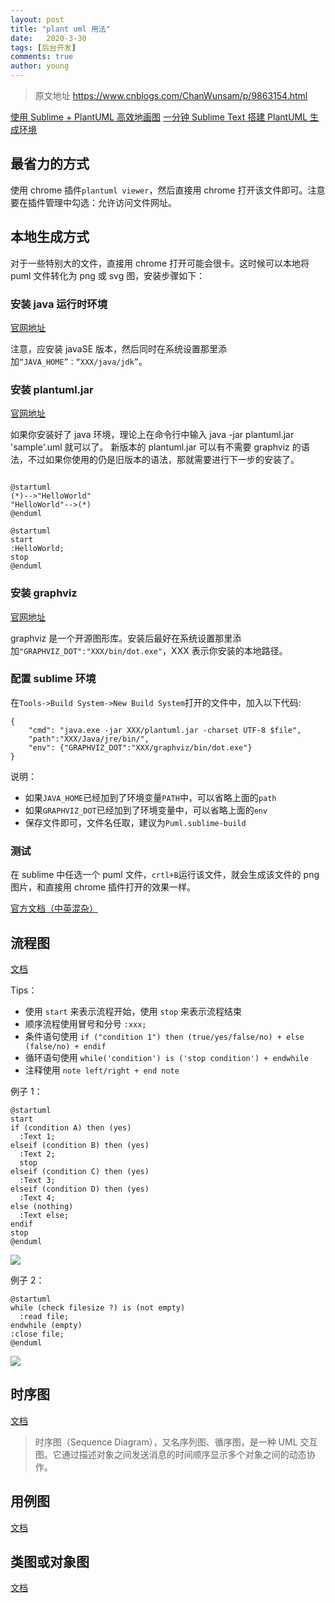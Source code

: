 ```yaml
---
layout: post
title: "plant uml 用法"
date:   2020-3-30
tags: [后台开发]
comments: true
author: young
---
```

> 原文地址 https://www.cnblogs.com/ChanWunsam/p/9863154.html

[使用 Sublime + PlantUML 高效地画图](https://www.jianshu.com/p/e92a52770832)
[一分钟 Sublime Text 搭建 PlantUML 生成环境](https://www.jianshu.com/p/d5fd9133c78a)

## 最省力的方式

使用 chrome 插件`plantuml viewer`，然后直接用 chrome 打开该文件即可。注意要在插件管理中勾选：允许访问文件网址。

## 本地生成方式

对于一些特别大的文件，直接用 chrome 打开可能会很卡。这时候可以本地将 puml 文件转化为 png 或 svg 图，安装步骤如下：

### 安装 java 运行时环境

[官网地址](https://www.oracle.com/technetwork/java/index.html)

注意，应安装 javaSE 版本，然后同时在系统设置那里添加`“JAVA_HOME”：“XXX/java/jdk”`。

### 安装 plantuml.jar

[官网地址](http://plantuml.com/download)

如果你安装好了 java 环境，理论上在命令行中输入 java -jar plantuml.jar 'sample'.uml 就可以了。
新版本的 plantuml.jar 可以有不需要 graphviz 的语法，不过如果你使用的仍是旧版本的语法，那就需要进行下一步的安装了。

```

@startuml
(*)-->"HelloWorld"
"HelloWorld"-->(*)
@enduml

@startuml
start
:HelloWorld;
stop
@enduml

```

### 安装 graphviz

[官网地址](http://graphviz.org/)

graphviz 是一个开源图形库。安装后最好在系统设置那里添加`"GRAPHVIZ_DOT":"XXX/bin/dot.exe"`，XXX 表示你安装的本地路径。

### 配置 sublime 环境

在`Tools->Build System->New Build System`打开的文件中，加入以下代码:

```
{
    "cmd": "java.exe -jar XXX/plantuml.jar -charset UTF-8 $file",
    "path":"XXX/Java/jre/bin/",
    "env": {"GRAPHVIZ_DOT":"XXX/graphviz/bin/dot.exe"}
}

```

说明：

*   如果`JAVA_HOME`已经加到了环境变量`PATH`中，可以省略上面的`path`
*   如果`GRAPHVIZ_DOT`已经加到了环境变量中，可以省略上面的`env`
*   保存文件即可，文件名任取，建议为`Puml.sublime-build`

### 测试

在 sublime 中任选一个 puml 文件，`crtl+B`运行该文件，就会生成该文件的 png 图片，和直接用 chrome 插件打开的效果一样。

[官方文档（中英混杂）](http://plantuml.com/sitemap-language-specification)

## 流程图

[文档](http://plantuml.com/activity-diagram-beta)

Tips：

*   使用 `start` 来表示流程开始，使用 `stop` 来表示流程结束
*   顺序流程使用冒号和分号 `:xxx;`
*   条件语句使用 `if ("condition 1") then (true/yes/false/no) + else (false/no) + endif`
*   循环语句使用 `while('condition') is ('stop condition') + endwhile`
*   注释使用 `note left/right + end note`

例子 1：

```
@startuml
start
if (condition A) then (yes)
  :Text 1;
elseif (condition B) then (yes)
  :Text 2;
  stop
elseif (condition C) then (yes)
  :Text 3;
elseif (condition D) then (yes)
  :Text 4;
else (nothing)
  :Text else;
endif
stop
@enduml

```

![](https://img2018.cnblogs.com/blog/1381006/201810/1381006-20181027201039345-424199806.png)

例子 2：

```
@startuml
while (check filesize ?) is (not empty)
  :read file;
endwhile (empty)
:close file;
@enduml

```

![](https://img2018.cnblogs.com/blog/1381006/201810/1381006-20181027200915397-1821409646.png)

## 时序图

[文档](http://plantuml.com/sequence-diagram)

> 时序图（Sequence Diagram），又名序列图、循序图，是一种 UML 交互图。它通过描述对象之间发送消息的时间顺序显示多个对象之间的动态协作。

## 用例图

[文档](http://plantuml.com/use-case-diagram)

## 类图或对象图

[文档](http://plantuml.com/object-diagram)
